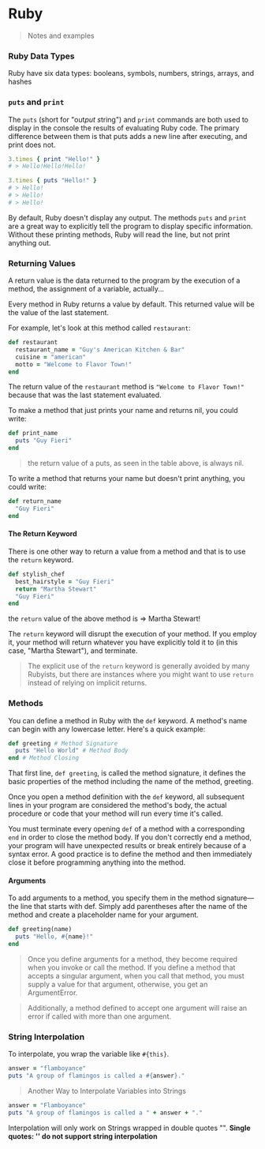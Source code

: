 # Ruby

> Notes and examples

### Ruby Data Types

Ruby have six data types: booleans, symbols, numbers, strings, arrays, and hashes

### `puts` and `print`

The `puts` (short for "out*put s*tring") and `print` commands are both used to display in the console the results of evaluating Ruby code. The primary difference between them is that puts adds a new line after executing, and print does not.

```ruby
3.times { print "Hello!" }
# > Hello!Hello!Hello!

3.times { puts "Hello!" }
# > Hello!
# > Hello!
# > Hello!
```

By default, Ruby doesn't display any output. The methods `puts` and `print` are a great way to explicitly tell the program to display specific information. Without these printing methods, Ruby will read the line, but not print anything out.

### Returning Values

A return value is the data returned to the program by the execution of a method, the assignment of a variable, actually...

Every method in Ruby returns a value by default. This returned value will be the value of the last statement.

For example, let's look at this method called `restaurant`:

```ruby
def restaurant
  restaurant_name = "Guy's American Kitchen & Bar"
  cuisine = "american"
  motto = "Welcome to Flavor Town!"
end
```

The return value of the `restaurant` method is `"Welcome to Flavor Town!"` because that was the last statement evaluated.

To make a method that just prints your name and returns nil, you could write:

```ruby
def print_name
  puts "Guy Fieri"
end
```

> the return value of a puts, as seen in the table above, is always nil.

To write a method that returns your name but doesn't print anything, you could write:

```ruby
def return_name
  "Guy Fieri"
end
```

#### The Return Keyword

There is one other way to return a value from a method and that is to use the `return` keyword.

```ruby
def stylish_chef
  best_hairstyle = "Guy Fieri"
  return "Martha Stewart"
  "Guy Fieri"
end
```

the `return` value of the above method is => Martha Stewart!

The `return` keyword will disrupt the execution of your method. If you employ it, your method will return whatever you have explicitly told it to (in this case, "Martha Stewart"), and terminate.

> The explicit use of the `return` keyword is generally avoided by many Rubyists, but there are instances where you might want to use `return` instead of relying on implicit returns.

### Methods

You can define a method in Ruby with the `def` keyword. A method's name can begin with any lowercase letter. Here's a quick example:

```ruby
def greeting # Method Signature
  puts "Hello World" # Method Body
end # Method Closing
```

That first line, `def greeting`, is called the method signature, it defines the basic properties of the method including the name of the method, greeting.

Once you open a method definition with the `def` keyword, all subsequent lines in your program are considered the method's body, the actual procedure or code that your method will run every time it's called.

You must terminate every opening `def` of a method with a corresponding `end` in order to close the method body. If you don't correctly end a method, your program will have unexpected results or break entirely because of a syntax error. A good practice is to define the method and then immediately close it before programming anything into the method.

#### Arguments

To add arguments to a method, you specify them in the method signature––the line that starts with def. Simply add parentheses after the name of the method and create a placeholder name for your argument.

```ruby
def greeting(name)
  puts "Hello, #{name}!"
end
```

> Once you define arguments for a method, they become required when you invoke or call the method. If you define a method that accepts a singular argument, when you call that method, you must supply a value for that argument, otherwise, you get an ArgumentError.

> Additionally, a method defined to accept one argument will raise an error if called with more than one argument.

### String Interpolation

To interpolate, you wrap the variable like `#{this}`.

```ruby
answer = "flamboyance"
puts "A group of flamingos is called a #{answer}."
```

> Another Way to Interpolate Variables into Strings

```ruby
answer = "Flamboyance"
puts "A group of flamingos is called a " + answer + "."
```

Interpolation will only work on Strings wrapped in double quotes "". **Single quotes: '' do not support string interpolation**
